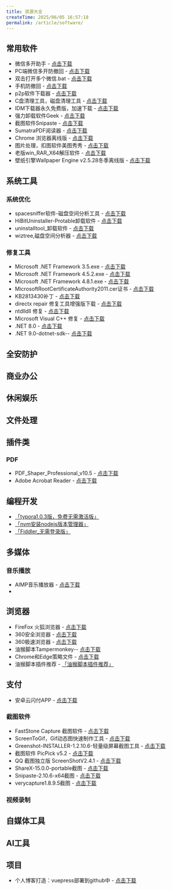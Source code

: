 ```yaml
---
title: 资源大全
createTime: 2025/06/05 16:57:18
permalink: /article/software/
---
```


## 常用软件
- 微信多开助手 - [点击下载](https://pan.quark.cn/s/819f3e7b8231)
- PC端微信多开防撤回 - [点击下载](https://pan.quark.cn/s/819f3e7b8231)
- 双击打开多个微信.bat - [点击下载](https://pan.quark.cn/s/819f3e7b8231)
- 手机防撤回 - [点击下载](https://pan.quark.cn/s/1687367ff71d)
- p2p软件下载器 - [点击下载](https://pan.quark.cn/s/33d969be75ab)
- C盘清理工具，磁盘清理工具 - [点击下载](https://pan.quark.cn/s/536018c4df90)
- IDM下载器永久免费版，加速下载 - [点击下载](https://pan.quark.cn/s/97224e8c5ec0)
- 强力卸载软件Geek - [点击下载](https://pan.quark.cn/s/580d82d2fe68)
- 截图软件Snipaste - [点击下载](https://pan.quark.cn/s/580d82d2fe68)
- SumatraPDF阅读器 - [点击下载](https://pan.quark.cn/s/945bef056362)
- Chrome 浏览器离线版 - [点击下载](https://pan.quark.cn/s/0065796ea9dc)
- 图片处理，扣图软件美图秀秀 - [点击下载](https://pan.quark.cn/s/255502a981d2)
- 老版win_RAR_X64解压软件 - [点击下载](https://pan.quark.cn/s/f79828accc89)
- 壁纸引擎Wallpaper Engine v2.5.28冬季离线版 - [点击下载](https://pan.quark.cn/s/35a12b616b8e)






## 系统工具
### 系统优化
- spacesniffer软件-磁盘空间分析工具 - [点击下载](https://pan.quark.cn/s/536018c4df90)
- HiBitUninstaller-Protable卸载软件 - [点击下载](https://pan.quark.cn/s/580d82d2fe68)
- uninstalltool_卸载软件 - [点击下载](https://pan.quark.cn/s/580d82d2fe68)
- wiztree,磁盘空间分析器 - [点击下载](https://pan.quark.cn/s/536018c4df90)


### 修复工具
- Microsoft .NET Framework 3.5.exe - [点击下载](https://pan.quark.cn/s/0c252d7b4353)
- Microsoft .NET Framework 4.5.2.exe - [点击下载](https://pan.quark.cn/s/0c252d7b4353)
- Microsoft .NET Framework 4.8.1.exe - [点击下载](https://pan.quark.cn/s/0c252d7b4353)
- MicrosoftRootCertificateAuthority2011.cer证书 - [点击下载](https://pan.quark.cn/s/4b8b9bd53b9a)
- KB2813430补丁 - [点击下载](https://pan.quark.cn/s/208440aaf82e)
- directx repair 修复工具增强版下载 - [点击下载](https://pan.quark.cn/s/942662d0d457)
- ntdlldll 修复 - [点击下载](https://pan.quark.cn/s/942662d0d457)
- Microsoft Visual C++ 修复 - [点击下载](https://pan.quark.cn/s/3c6c19c49669)
- .NET 8.0 - [点击下载](https://pan.quark.cn/s/7cd47c62a3c5)
- .NET 9.0-dotnet-sdk-- [点击下载](https://pan.quark.cn/s/7cd47c62a3c5)
## 全安防护

## 商业办公

## 休闲娱乐

## 文件处理

## 插件类


### PDF
- PDF_Shaper_Professional_v10.5 - [点击下载](https://pan.quark.cn/s/945bef056362)
- Adobe Acrobat Reader  - [点击下载](https://pan.quark.cn/s/945bef056362)

## 编程开发
- [「typora1.0.3版，免费无需激活版」](https://pan.quark.cn/s/d48c21f5c4cc)
- [「nvm安装nodejs版本管理器」](https://pan.quark.cn/s/6af99d8a3e0a)
- [「Fiddler_无需登录版」](https://pan.quark.cn/s/497b5d80cd98)

## 多媒体
### 音乐播放
- AIMP音乐播放器 - [点击下载](https://pan.quark.cn/s/b5754eb1fb1c)
- 

## 浏览器
- FireFox 火狐浏览器 - [点击下载](https://pan.quark.cn/s/0065796ea9dc)
- 360安全浏览器 - [点击下载](https://pan.quark.cn/s/0065796ea9dc)
- 360极速浏览器 - [点击下载](https://pan.quark.cn/s/0065796ea9dc)
- 油猴脚本Tampermonkey-- [点击下载](https://pan.quark.cn/s/649d24b36c30)
- Chrome和Edge策略文件 - [点击下载](https://pan.quark.cn/s/8a6b5734c68d)
- 油猴脚本插件推荐 - [「油猴脚本插件推荐」](https://pan.quark.cn/s/513372a5b3f0)

## 支付
- 安卓云闪付APP - [点击下载](https://pan.quark.cn/s/dc8b3d01727c)
  
### 截图软件
- FastStone Capture 截图软件 - [点击下载](https://pan.quark.cn/s/945bef056362)
- ScreenToGif，Gif动态图快速制作工具 - [点击下载](https://pan.quark.cn/s/a48aee844ca1)
- Greenshot-INSTALLER-1.2.10.6-轻量级屏幕截图工具 - [点击下载](https://pan.quark.cn/s/27e04a61b04a)
- 截图软件 PicPick v5.2 - [点击下载](https://pan.quark.cn/s/27e04a61b04a)
- QQ 截图独立版 ScreenShotV2.4.1 - [点击下载](https://pan.quark.cn/s/27e04a61b04a)
- ShareX-15.0.0-portable截图 - [点击下载](https://pan.quark.cn/s/27e04a61b04a)
- Snipaste-2.10.6-x64截图 - [点击下载](https://pan.quark.cn/s/27e04a61b04a)
- verycapture1.8.9.5截图 - [点击下载](https://pan.quark.cn/s/27e04a61b04a)

### 视频录制

## 自媒体工具

## AI工具

## 项目
- 个人博客打造：vuepress部署到github中 - [点击下载](https://pan.quark.cn/s/ebad1f657ad1)